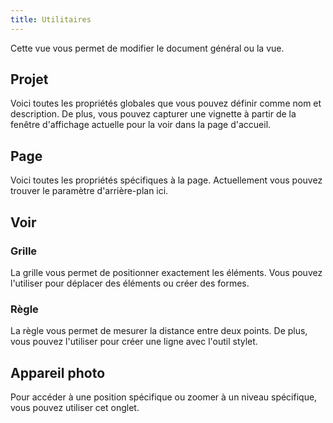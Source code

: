 ```yaml
---
title: Utilitaires
---
```


Cette vue vous permet de modifier le document général ou la vue.

## Projet

Voici toutes les propriétés globales que vous pouvez définir comme nom et description.
De plus, vous pouvez capturer une vignette à partir de la fenêtre d'affichage actuelle pour la voir dans la page d'accueil.

## Page

Voici toutes les propriétés spécifiques à la page. Actuellement vous pouvez trouver le paramètre d'arrière-plan ici.

## Voir

### Grille

La grille vous permet de positionner exactement les éléments. Vous pouvez l'utiliser pour déplacer des éléments ou créer des formes.

### Règle

La règle vous permet de mesurer la distance entre deux points. De plus, vous pouvez l'utiliser pour créer une ligne avec l'outil stylet.

## Appareil photo

Pour accéder à une position spécifique ou zoomer à un niveau spécifique, vous pouvez utiliser cet onglet.
